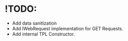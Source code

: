# !TODO: 
- Add data sanitization 
- Add IWebRequest implementation for GET Requests.
- Add internal TPL Constructor.
